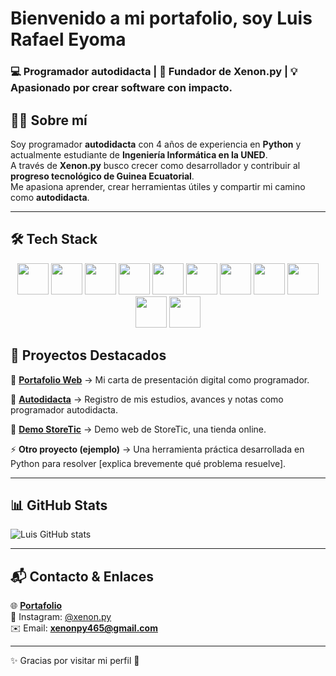 # Bienvenido a mi portafolio, soy Luis Rafael Eyoma  

### 💻 Programador autodidacta | 🚀 Fundador de **Xenon.py** | 💡 Apasionado por crear software con impacto.


## 👨‍💻 Sobre mí  

Soy programador **autodidacta** con 4 años de experiencia en **Python** y actualmente estudiante de **Ingeniería Informática en la UNED**.  
A través de **Xenon.py** busco crecer como desarrollador y contribuir al **progreso tecnológico de Guinea Ecuatorial**.  
Me apasiona aprender, crear herramientas útiles y compartir mi camino como **autodidacta**.  

---

## 🛠️ Tech Stack  

<p align="center">
  <img src="https://cdn.jsdelivr.net/gh/devicons/devicon/icons/python/python-original.svg" width="50" height="50"/>
  <img src="https://cdn.jsdelivr.net/gh/devicons/devicon/icons/javascript/javascript-original.svg" width="50" height="50"/>
  <img src="https://cdn.jsdelivr.net/gh/devicons/devicon/icons/html5/html5-original.svg" width="50" height="50"/>
  <img src="https://cdn.jsdelivr.net/gh/devicons/devicon/icons/css3/css3-original.svg" width="50" height="50"/>
  <img src="https://cdn.jsdelivr.net/gh/devicons/devicon/icons/django/django-plain.svg" width="50" height="50"/>
  <img src="https://cdn.jsdelivr.net/gh/devicons/devicon/icons/flask/flask-original.svg" width="50" height="50"/>
  <img src="https://cdn.jsdelivr.net/gh/devicons/devicon/icons/react/react-original.svg" width="50" height="50"/>
  <img src="https://cdn.jsdelivr.net/gh/devicons/devicon/icons/git/git-original.svg" width="50" height="50"/>
  <img src="https://cdn.jsdelivr.net/gh/devicons/devicon/icons/sqlite/sqlite-original.svg" width="50" height="50"/>
  <img src="https://cdn.jsdelivr.net/gh/devicons/devicon/icons/pandas/pandas-original.svg" width="50" height="50"/>
  <img src="https://cdn.jsdelivr.net/gh/devicons/devicon/icons/numpy/numpy-original.svg" width="50" height="50"/>
</p>


## 🌟 Proyectos Destacados  

🔗 **[Portafolio Web](https://xenon0001.github.io/portfolio/)** → Mi carta de presentación digital como programador.  

📘 **[Autodidacta](https://github.com/Xenon0001/AUTODIDACTA)** → Registro de mis estudios, avances y notas como programador autodidacta.

🏪 **[Demo StoreTic](https://xenon0001.github.io/Web-Projects/demo_storetic/)** → Demo web de StoreTic, una tienda online.

⚡️ **Otro proyecto (ejemplo)** → Una herramienta práctica desarrollada en Python para resolver [explica brevemente qué problema resuelve].  

---

## 📊 GitHub Stats  

![Luis GitHub stats](https://github-readme-stats.vercel.app/api?username=Xenon0001&show_icons=true&theme=tokyonight)

---

## 📬 Contacto & Enlaces  

🌐 **[Portafolio](https://xenon0001.github.io/portfolio/)**  
📸 Instagram: [@xenon.py](https://instagram.com/xenon.py)  
✉️ Email: **xenonpy465@gmail.com**  

---

✨ Gracias por visitar mi perfil 🙌
